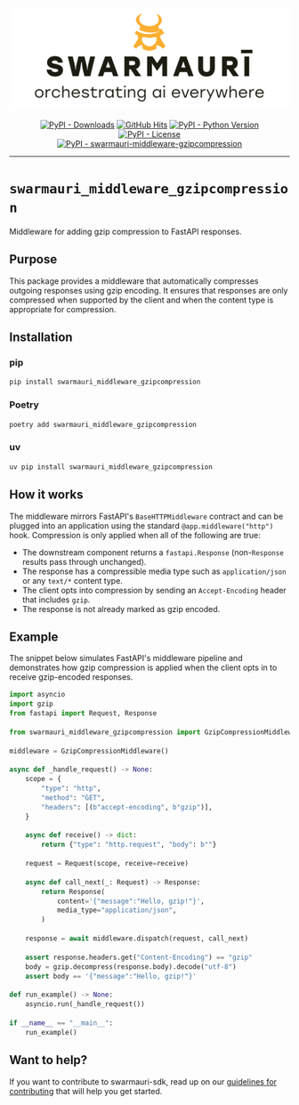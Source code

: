 ![Swarmauri Logo](https://github.com/swarmauri/swarmauri-sdk/blob/3d4d1cfa949399d7019ae9d8f296afba773dfb7f/assets/swarmauri.brand.theme.svg)

<p align="center">
    <a href="https://pypi.org/project/swarmauri-middleware-gzipcompression/">
        <img src="https://img.shields.io/pypi/dm/swarmauri-middleware-gzipcompression" alt="PyPI - Downloads"/></a>
    <a href="https://github.com/swarmauri/swarmauri-sdk/pkgs/pkgs/swarmauri-middleware-gzipcompression">
        <img src="https://hits.seeyoufarm.com/api/count/incr/badge.svg?url=https://github.com/swarmauri/swarmauri-sdk/pkgs/pkgs/swarmauri-middleware-gzipcompression&count_bg=%2379C83D&title_bg=%23555555&icon=&icon_color=%23E7E7E7&title=hits&edge_flat=false" alt="GitHub Hits"/></a>
    <a href="https://pypi.org/project/swarmauri-middleware-gzipcompression/">
        <img src="https://img.shields.io/pypi/pyversions/swarmauri-middleware-gzipcompression" alt="PyPI - Python Version"/></a>
    <a href="https://pypi.org/project/swarmauri-middleware-gzipcompression/">
        <img src="https://img.shields.io/pypi/l/swarmauri-middleware-gzipcompression" alt="PyPI - License"/></a>
    <br />
    <a href="https://pypi.org/project/swarmauri-middleware-gzipcompression/">
        <img src="https://img.shields.io/pypi/v/swarmauri-middleware-gzipcompression?label=swarmauri-middleware-gzipcompression&color=green" alt="PyPI - swarmauri-middleware-gzipcompression"/></a>
</p>

---

# `swarmauri_middleware_gzipcompression`

Middleware for adding gzip compression to FastAPI responses.

## Purpose

This package provides a middleware that automatically compresses outgoing responses using gzip encoding. It ensures that responses are only compressed when supported by the client and when the content type is appropriate for compression.

## Installation

### pip

```bash
pip install swarmauri_middleware_gzipcompression
```

### Poetry

```bash
poetry add swarmauri_middleware_gzipcompression
```

### uv

```bash
uv pip install swarmauri_middleware_gzipcompression
```

## How it works

The middleware mirrors FastAPI's `BaseHTTPMiddleware` contract and can be plugged into an application using the standard `@app.middleware("http")` hook. Compression is only applied when all of the following are true:

- The downstream component returns a `fastapi.Response` (non-`Response` results pass through unchanged).
- The response has a compressible media type such as `application/json` or any `text/*` content type.
- The client opts into compression by sending an `Accept-Encoding` header that includes `gzip`.
- The response is not already marked as gzip encoded.

## Example

The snippet below simulates FastAPI's middleware pipeline and demonstrates how gzip compression is applied when the client opts in to receive gzip-encoded responses.

```python
import asyncio
import gzip
from fastapi import Request, Response

from swarmauri_middleware_gzipcompression import GzipCompressionMiddleware

middleware = GzipCompressionMiddleware()

async def _handle_request() -> None:
    scope = {
        "type": "http",
        "method": "GET",
        "headers": [(b"accept-encoding", b"gzip")],
    }

    async def receive() -> dict:
        return {"type": "http.request", "body": b""}

    request = Request(scope, receive=receive)

    async def call_next(_: Request) -> Response:
        return Response(
            content='{"message":"Hello, gzip!"}',
            media_type="application/json",
        )

    response = await middleware.dispatch(request, call_next)

    assert response.headers.get("Content-Encoding") == "gzip"
    body = gzip.decompress(response.body).decode("utf-8")
    assert body == '{"message":"Hello, gzip!"}'

def run_example() -> None:
    asyncio.run(_handle_request())

if __name__ == "__main__":
    run_example()
```

## Want to help?

If you want to contribute to swarmauri-sdk, read up on our [guidelines for contributing](https://github.com/swarmauri/swarmauri-sdk/blob/master/contributing.md) that will help you get started.
